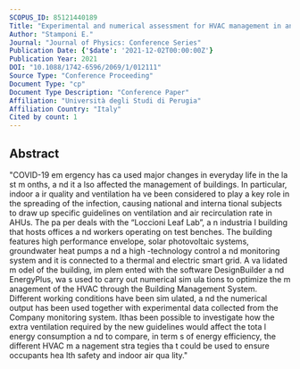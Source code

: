 ```yaml
---
SCOPUS_ID: 85121440189
Title: "Experimental and numerical assessment for HVAC management in an industrial building: A preliminary optimization"
Author: "Stamponi E."
Journal: "Journal of Physics: Conference Series"
Publication Date: {'$date': '2021-12-02T00:00:00Z'}
Publication Year: 2021
DOI: "10.1088/1742-6596/2069/1/012111"
Source Type: "Conference Proceeding"
Document Type: "cp"
Document Type Description: "Conference Paper"
Affiliation: "Università degli Studi di Perugia"
Affiliation Country: "Italy"
Cited by count: 1
---
```


## Abstract
"COVID-19 em ergency has ca used major changes in everyday life in the la st m onths, a nd it a lso affected the management of buildings. In particular, indoor a ir quality and ventilation ha ve been considered to play a key role in the spreading of the infection, causing national and interna tional subjects to draw up specific guidelines on ventilation and air recirculation rate in AHUs. The pa per deals with the “Loccioni Leaf Lab”, a n industria l building that hosts offices a nd workers operating on test benches. The building features high performance envelope, solar photovoltaic systems, groundwater heat pumps a nd a high -technology control a nd monitoring system and it is connected to a thermal and electric smart grid. A va lidated m odel of the building, im plem ented with the software DesignBuilder a nd EnergyPlus, wa s used to carry out numerical sim ula tions to optimize the m anagement of the HVAC through the Building Management System. Different working conditions have been sim ulated, a nd the numerical output has been used together with experimental data collected from the Company monitoring system. Ithas been possible to investigate how the extra ventilation required by the new guidelines would affect the tota l energy consumption a nd to compare, in term s of energy efficiency, the different HVAC m a nagement stra tegies tha t could be used to ensure occupants hea lth safety and indoor air qua lity."
